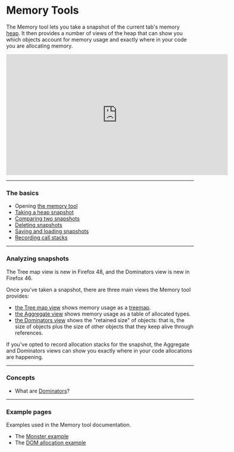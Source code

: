 # Memory Tools

The Memory tool lets you take a snapshot of the current tab's memory
[heap](https://en.wikipedia.org/wiki/Memory_management#HEAP).
It then provides a number of views of the heap that can
show you which objects account for memory usage and exactly where in
your code you are allocating memory.

<iframe width="595" height="325" src="https://www.youtube.com/embed/DJLoq5E5ww0" title="YouTube video player" frameborder="0" allow="accelerometer; autoplay; clipboard-write; encrypted-media; gyroscope; picture-in-picture"></iframe>

------------------------------------------------------------------------

### The basics
-   Opening [the memory
    tool](basic_operations.html#opening-the-memory-tool)
-   [Taking a heap
    snapshot](basic_operations.html#saving-and-loading-snapshots)
-   [Comparing two
    snapshots](basic_operations.html#comparing-snapshots)
-   [Deleting
    snapshots](basic_operations.html#clearing-a-snapshot)
-   [Saving and loading
    snapshots](basic_operations.html#saving-and-loading-snapshots)
-   [Recording call
    stacks](basic_operations.html#recording-call-stacks)

------------------------------------------------------------------------

### Analyzing snapshots

The Tree map view is new in Firefox 48, and the Dominators view is new
in Firefox 46.

Once you've taken a snapshot, there are three main views the Memory
tool provides:

-   [the Tree map view](tree_map_view.md) shows
    memory usage as a
    [treemap](https://en.wikipedia.org/wiki/Treemapping).
-   [the Aggregate view](aggregate_view.md) shows
    memory usage as a table of allocated types.
-   [the Dominators view](dominators_view.md)
    shows the "retained size" of objects: that is, the size of objects
    plus the size of other objects that they keep alive through
    references.

If you've opted to record allocation stacks for the snapshot, the
Aggregate and Dominators views can show you exactly where in your code
allocations are happening.

------------------------------------------------------------------------

### Concepts

-   What are [Dominators](dominators.md)?

------------------------------------------------------------------------

### Example pages

Examples used in the Memory tool documentation.

-   The [Monster example](monster_example.md)
-   The [DOM allocation example](DOM_allocation_example.md)
